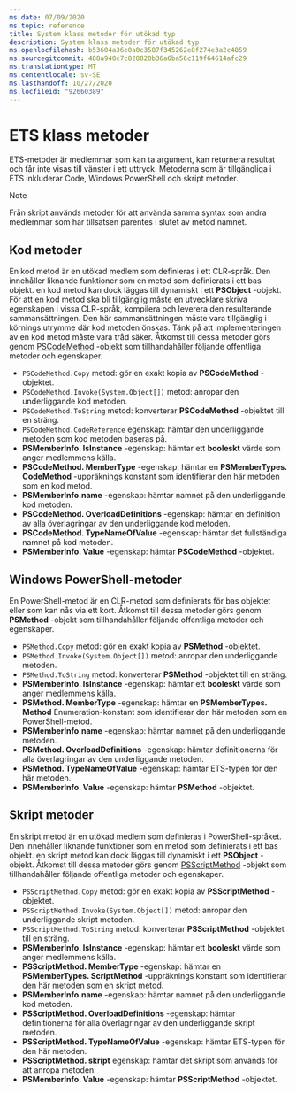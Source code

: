 ```yaml
---
ms.date: 07/09/2020
ms.topic: reference
title: System klass metoder för utökad typ
description: System klass metoder för utökad typ
ms.openlocfilehash: b53604a36e0a0c3587f345262e8f274e3a2c4859
ms.sourcegitcommit: 488a940c7c828820b36a6ba56c119f64614afc29
ms.translationtype: MT
ms.contentlocale: sv-SE
ms.lasthandoff: 10/27/2020
ms.locfileid: "92660389"
---
```

# <a name="ets-class-methods"></a>ETS klass metoder

ETS-metoder är medlemmar som kan ta argument, kan returnera resultat och får inte visas till vänster i ett uttryck. Metoderna som är tillgängliga i ETS inkluderar Code, Windows PowerShell och skript metoder.

> [!NOTE]
> Från skript används metoder för att använda samma syntax som andra medlemmar som har tillsatsen parentes i slutet av metod namnet.

## <a name="code-methods"></a>Kod metoder

En kod metod är en utökad medlem som definieras i ett CLR-språk. Den innehåller liknande funktioner som en metod som definierats i ett bas objekt. en kod metod kan dock läggas till dynamiskt i ett **PSObject** -objekt. För att en kod metod ska bli tillgänglig måste en utvecklare skriva egenskapen i vissa CLR-språk, kompilera och leverera den resulterande sammansättningen. Den här sammansättningen måste vara tillgänglig i körnings utrymme där kod metoden önskas. Tänk på att implementeringen av en kod metod måste vara tråd säker. Åtkomst till dessa metoder görs genom [PSCodeMethod](/dotnet/api/system.management.automation.pscodemethod) -objekt som tillhandahåller följande offentliga metoder och egenskaper.

- `PSCodeMethod.Copy` metod: gör en exakt kopia av **PSCodeMethod** -objektet.
- `PSCodeMethod.Invoke(System.Object[])` metod: anropar den underliggande kod metoden.
- `PSCodeMethod.ToString` metod: konverterar **PSCodeMethod** -objektet till en sträng.
- `PSCodeMethod.CodeReference` egenskap: hämtar den underliggande metoden som kod metoden baseras på.
- **PSMemberInfo. IsInstance** -egenskap: hämtar ett **booleskt** värde som anger medlemmens källa.
- **PSCodeMethod. MemberType** -egenskap: hämtar en **PSMemberTypes. CodeMethod** -uppräknings konstant som identifierar den här metoden som en kod metod.
- **PSMemberInfo.name** -egenskap: hämtar namnet på den underliggande kod metoden.
- **PSCodeMethod. OverloadDefinitions** -egenskap: hämtar en definition av alla överlagringar av den underliggande kod metoden.
- **PSCodeMethod. TypeNameOfValue** -egenskap: hämtar det fullständiga namnet på kod metoden.
- **PSMemberInfo. Value** -egenskap: hämtar **PSCodeMethod** -objektet.

## <a name="windows-powershell-methods"></a>Windows PowerShell-metoder

En PowerShell-metod är en CLR-metod som definierats för bas objektet eller som kan nås via ett kort. Åtkomst till dessa metoder görs genom **PSMethod** -objekt som tillhandahåller följande offentliga metoder och egenskaper.

- `PSMethod.Copy` metod: gör en exakt kopia av **PSMethod** -objektet.
- `PSMethod.Invoke(System.Object[])` metod: anropar den underliggande metoden.
- `PSMethod.ToString` metod: konverterar **PSMethod** -objektet till en sträng.
- **PSMemberInfo. IsInstance** -egenskap: hämtar ett **booleskt** värde som anger medlemmens källa.
- **PSMethod. MemberType** -egenskap: hämtar en **PSMemberTypes. Method** Enumeration-konstant som identifierar den här metoden som en PowerShell-metod.
- **PSMemberInfo.name** -egenskap: hämtar namnet på den underliggande metoden.
- **PSMethod. OverloadDefinitions** -egenskap: hämtar definitionerna för alla överlagringar av den underliggande metoden.
- **PSMethod. TypeNameOfValue** -egenskap: hämtar ETS-typen för den här metoden.
- **PSMemberInfo. Value** -egenskap: hämtar **PSMethod** -objektet.

## <a name="script-methods"></a>Skript metoder

En skript metod är en utökad medlem som definieras i PowerShell-språket. Den innehåller liknande funktioner som en metod som definierats i ett bas objekt. en skript metod kan dock läggas till dynamiskt i ett **PSObject** -objekt. Åtkomst till dessa metoder görs genom [PSScriptMethod](/dotnet/api/system.management.automation.psscriptmethod) -objekt som tillhandahåller följande offentliga metoder och egenskaper.

- `PSScriptMethod.Copy` metod: gör en exakt kopia av **PSScriptMethod** -objektet.
- `PSScriptMethod.Invoke(System.Object[])` metod: anropar den underliggande skript metoden.
- `PSScriptMethod.ToString` metod: konverterar **PSScriptMethod** -objektet till en sträng.
- **PSMemberInfo. IsInstance** -egenskap: hämtar ett **booleskt** värde som anger medlemmens källa.
- **PSScriptMethod. MemberType** -egenskap: hämtar en **PSMemberTypes. ScriptMethod** -uppräknings konstant som identifierar den här metoden som en skript metod.
- **PSMemberInfo.name** -egenskap: hämtar namnet på den underliggande kod metoden.
- **PSScriptMethod. OverloadDefinitions** -egenskap: hämtar definitionerna för alla överlagringar av den underliggande skript metoden.
- **PSScriptMethod. TypeNameOfValue** -egenskap: hämtar ETS-typen för den här metoden.
- **PSScriptMethod. skript** egenskap: hämtar det skript som används för att anropa metoden.
- **PSMemberInfo. Value** -egenskap: hämtar **PSScriptMethod** -objektet.
